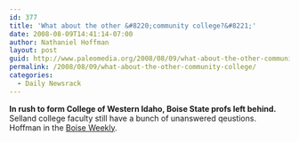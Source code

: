 ```yaml
---
id: 377
title: 'What about the other &#8220;community college?&#8221;'
date: 2008-08-09T14:41:14-07:00
author: Nathaniel Hoffman
layout: post
guid: http://www.paleomedia.org/2008/08/09/what-about-the-other-community-college/
permalink: /2008/08/09/what-about-the-other-community-college/
categories:
  - Daily Newsrack
---
```

**In rush to form College of Western Idaho, Boise State profs left behind.** Selland college faculty still have a bunch of unanswered qeustions. Hoffman in the [Boise Weekly](http://www.boiseweekly.com/gyrobase/Content?oid=oid%3A316361).
